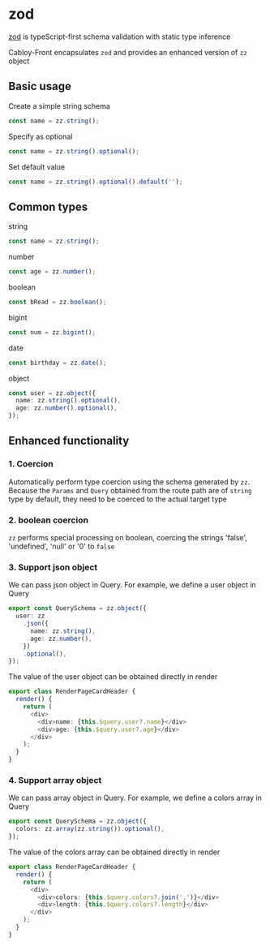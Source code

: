 # zod

[zod](https://zod.dev) is typeScript-first schema validation with static type inference

Cabloy-Front encapsulates `zod` and provides an enhanced version of `zz` object

## Basic usage

Create a simple string schema

```typescript
const name = zz.string();
```

Specify as optional

```typescript
const name = zz.string().optional();
```

Set default value

```typescript
const name = zz.string().optional().default('');
```

## Common types

string

```typescript
const name = zz.string();
```

number

```typescript
const age = zz.number();
```

boolean

```typescript
const bRead = zz.boolean();
```

bigint

```typescript
const num = zz.bigint();
```

date

```typescript
const birthday = zz.date();
```

object

```typescript
const user = zz.object({
  name: zz.string().optional(),
  age: zz.number().optional(),
});
```

## Enhanced functionality

### 1. Coercion

Automatically perform type coercion using the schema generated by `zz`. Because the `Params` and `Query` obtained from the route path are of `string` type by default, they need to be coerced to the actual target type

### 2. boolean coercion

`zz` performs special processing on boolean, coercing the strings 'false', 'undefined', 'null' or '0' to `false`

### 3. Support json object

We can pass json object in Query. For example, we define a user object in Query

```typescript
export const QuerySchema = zz.object({
  user: zz
    .json({
      name: zz.string(),
      age: zz.number(),
    })
    .optional(),
});
```

The value of the user object can be obtained directly in render

```typescript
export class RenderPageCardHeader {
  render() {
    return (
      <div>
        <div>name: {this.$query.user?.name}</div>
        <div>age: {this.$query.user?.age}</div>
      </div>
    );
  }
}
```

### 4. Support array object

We can pass array object in Query. For example, we define a colors array in Query

```typescript
export const QuerySchema = zz.object({
  colors: zz.array(zz.string()).optional(),
});
```

The value of the colors array can be obtained directly in render

```typescript
export class RenderPageCardHeader {
  render() {
    return (
      <div>
        <div>colors: {this.$query.colors?.join(',')}</div>
        <div>length: {this.$query.colors?.length}</div>
      </div>
    );
  }
}
```
